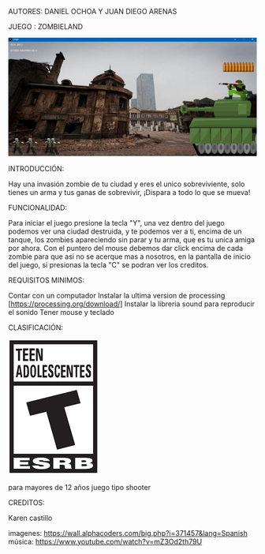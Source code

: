 AUTORES: DANIEL OCHOA Y JUAN DIEGO ARENAS

JUEGO : ZOMBIELAND

![banner](https://github.com/Computer-Programming-I-UIS/game-zombinvasion/blob/main/Captura.JPG)

INTRODUCCIÓN: 

Hay una invasión zombie de tu ciudad y eres el unico sobreviviente, solo tienes un arma y tus ganas de sobrevivir, ¡Dispara a todo lo que se mueva!

FUNCIONALIDAD:

Para iniciar el juego presione la tecla "Y", una vez dentro del juego podemos ver una ciudad destruida, y te podemos ver a ti, encima de un tanque, los zombies apareciendo sin parar y tu arma, que es tu unica amiga por ahora. Con el puntero del mouse debemos dar click encima de cada zombie para que asi no se acerque mas a nosotros, en la pantalla de inicio del juego, si presionas la tecla "C" se podran ver los creditos. 

REQUISITOS MINIMOS:


Contar con un computador
Instalar la ultima version de processing [https://processing.org/download/]
Instalar la libreria sound para reproducir el sonido
Tener mouse y teclado

CLASIFICACIÓN:

![clasificacion](https://github.com/Computer-Programming-I-UIS/game-zombinvasion/blob/main/descarga.png)

para mayores de 12 años
juego tipo shooter 


CREDITOS: 

Karen castillo

imagenes: https://wall.alphacoders.com/big.php?i=371457&lang=Spanish
música: https://www.youtube.com/watch?v=mZ3Od2th79U
